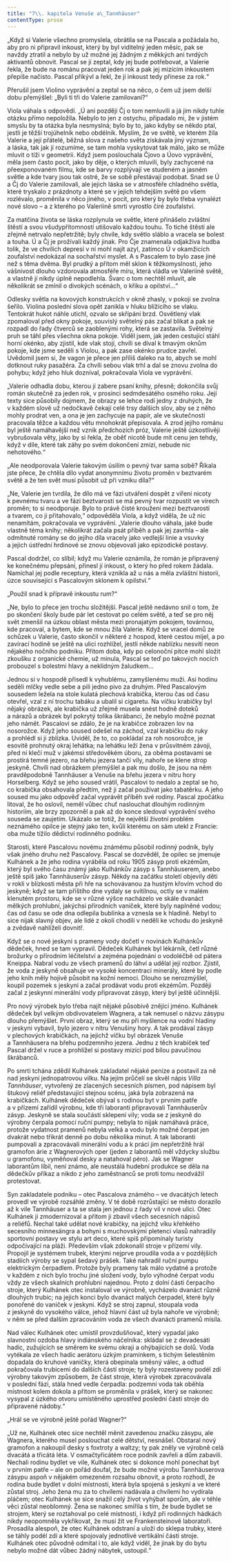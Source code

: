 ```yaml
---
title: "7\\. kapitola Venuše a\_Tannhäuser"
contentType: prose
---
```


„Když si Valerie všechno promyslela, obrátila se na Pascala a požádala ho, aby pro ni připravil inkoust, který by byl viditelný jeden měsíc, pak se navždy ztratil a nebylo by už možné jej žádným z měkkých ani tvrdých aktivantů obnovit. Pascal se jí zeptal, kdy jej bude potřebovat, a Valerie řekla, že bude na románu pracovat jeden rok a pak jej mizícím inkoustem přepíše načisto. Pascal přikývl a řekl, že jí inkoust tedy přinese za rok.“

Přerušil jsem Violino vyprávění a zeptal se na něco, o čem už jsem delší dobu přemýšlel: „Byli ti tři do Valerie zamilovaní?“

Viola váhala s odpovědí. „Ú ani později Čj o tom nemluvili a já jim nikdy tuhle otázku přímo nepoložila. Nebylo to jen z ostychu, připadalo mi, že v jistém smyslu by ta otázka byla nesmyslná; bylo by to, jako kdyby se někdo ptal, jestli je těžší trojúhelník nebo obdélník. Myslím, že ve světě, ve kterém žila Valerie a její přátelé, běžná slova z našeho světa získávala jiný význam, a láska, tak jak jí rozumíme, se tam mohla vyskytovat tak málo, jako se může mluvit o tíži v geometrii. Když jsem poslouchala Čjovo a Úovo vyprávění, měla jsem často pocit, jako by děje, o kterých mluvili, byly zachycené na přeexponovaném filmu, kde se barvy rozplývají ve studeném a jasném světle a kde tvary jsou tak ostré, že se sobě přestávají podobat. Snad se Ú a Čj do Valerie zamilovali, ale jejich láska se v atmosféře chladného světla, které tryskalo z prázdnoty a které se v jejich tehdejším světě po všem rozlévalo, proměnila v něco jiného, v pocit, pro který by bylo třeba vynalézt nové slovo – a z kterého po Valeriině smrti vyrostlo čiré zoufalství.

Za matčina života se láska rozplynula ve světle, které přinášelo zvláštní štěstí a svou všudypřítomností utišovalo každou touhu. To tiché štěstí ale zřejmě netrvalo nepřetržitě; byly chvíle, kdy světlo sláblo a vracela se bolest a touha. Ú a Čj je prožívali každý jinak. Pro Čje znamenala odjakživa hudba tolik, že ve chvílích depresí v ní mohl najít azyl, zatímco Ú v okamžicích zoufalství nedokázal na sochařství myslet. A s Pascalem to bylo zase jiné než s těma dvěma. Byl prudký a přitom měl sklon k těžkomyslnosti, jeho vášnivost dlouho vzdorovala atmosféře míru, která vládla ve Valeriině světě, a vlastně jí nikdy úplně nepodlehla. Švarc o tom nechtěl mluvit, ale několikrát se zmínil o divokých scénách, o křiku a opilství…“

Odlesky světla na kovových konstrukcích v okně zhasly, v pokoji se zvolna šeřilo. Violina poslední slova opět zanikla v hluku blížícího se vlaku. Tentokrát hukot náhle utichl, ozvalo se skřípání brzd. Osvětlený vlak zpomaloval před okny pokoje, souvislý světelný pás začal blikat a pak se rozpadl do řady čtverců se zaoblenými rohy, která se zastavila. Světelný pruh se táhl přes všechna okna pokoje. Viděl jsem, jak jeden cestující stáhl horní okénko, aby zjistil, kde vlak stojí, chvíli se díval k tmavým oknům pokoje, kde jsme seděli s Violou, a pak zase okénko prudce zavřel. Uvědomil jsem si, že vagon je přece jen příliš daleko na to, abych se mohl dotknout ruky pasažéra. Za chvíli sebou vlak trhl a dal se znovu zvolna do pohybu; když jeho hluk dozníval, pokračovala Viola ve vyprávění.

„Valerie odhadla dobu, kterou jí zabere psaní knihy, přesně; dokončila svůj román skutečně za jeden rok, v prosinci sedmdesátého osmého roku. Její texty sice působily dojmem, že obrazy se lehce rodí jedny z druhých, že v každém slově už nedočkavě čekají celé trsy dalších slov, aby se z něho mohly prodrat ven, a ona je jen zachycuje na papír, ale ve skutečnosti pracovala těžce a každou větu mnohokrát přepisovala. A zrod jejího románu byl ještě namáhavější než vznik předchozích próz, Valerie ještě úzkostlivěji vybrušovala věty, jako by si řekla, že oběť nicotě bude mít cenu jen tehdy, když v díle, které tak záhy po svém dokončení zmizí, nebude nic nehotového.“

„Ale neodporovala Valerie takovým úsilím o pevný tvar sama sobě? Říkala jste přece, že chtěla dílo vydat anonymnímu životu proměn v beztvarém světě a že ten svět musí působit už při vzniku díla?“

„Ne, Valerie jen tvrdila, že dílo má ve fázi utváření dospět z víření nicoty k pevnému tvaru a ve fázi beztvarosti se má pevný tvar rozpustit ve vírech proměn; to si neodporuje. Bylo to právě čisté kroužení mezi beztvarostí a tvarem, co ji přitahovalo,“ odpověděla Viola, a když viděla, že už nic nenamítám, pokračovala ve vyprávění. „Valerie dlouho váhala, jaké bude vlastně téma knihy; několikrát začala psát příběh a pak jej zavrhla – ale odmítnuté romány se do jejího díla vracely jako vedlejší linie a vsuvky a jejich ústřední hrdinové se znovu objevovali jako epizodické postavy.

Pascal dodržel, co slíbil; když mu Valerie oznámila, že román je připravený ke konečnému přepsání, přinesl jí inkoust, o který ho před rokem žádala. Namíchal jej podle receptury, která vznikla až u nás a měla zvláštní historii, úzce související s Pascalovým sklonem k opilství.“

„Použil snad k přípravě inkoustu rum?“

„Ne, bylo to přece jen trochu složitější. Pascal ještě nedávno snil o tom, že po skončení školy bude pár let cestovat po celém světě, a teď se pro něj svět zmenšil na úzkou oblast města mezi pronajatým pokojem, továrnou, kde pracoval, a bytem, kde se mnou žila Valerie. Když se vracel domů ze schůzek u Valerie, často skončil v některé z hospod, které cestou míjel, a po zavírací hodině se ještě na ulici rozhlížel, jestli někde nablízku nesvítí neon nějakého nočního podniku. Přitom doba, kdy po celonoční pitce mohl složit zkoušku z organické chemie, už minula, Pascal se teď po takových nocích probouzel s bolestmi hlavy a neklidným žaludkem…

Jednou si v hospodě přisedl k vyhublému, zamyšlenému muži. Asi hodinu seděli mlčky vedle sebe a pili jedno pivo za druhým. Před Pascalovým sousedem ležela na stole kulatá plechová krabička, kterou čas od času otevřel, vzal z ní trochu tabáku a ubalil si cigaretu. Na víčku krabičky byl nějaký obrázek, ale krabička už zřejmě musela snést hodně doteků a nárazů a obrázek byl pokrytý tolika škrábanci, že nebylo možné poznat jeho námět. Pascalovi se zdálo, že je na krabičce zobrazen lov na nosorožce. Když jeho soused odešel na záchod, vzal krabičku do ruky a prohlédl si ji zblízka. Uviděl, že to, co pokládal za roh nosorožce, je esovitě prohnutý okraj lehátka; na lehátku leží žena v průsvitném závoji, před ní klečí muž v jakémsi středověkém úboru, za oběma postavami se prostírá temné jezero, na břehu jezera tančí víly, nahoře se klene strop jeskyně. Chvíli nad obrázkem přemýšlel a pak mu došlo, že jsou na něm pravděpodobně Tannhäuser a Venuše na břehu jezera v nitru hory Horselberg. Když se jeho soused vrátil, Pascalovi to nedalo a zeptal se ho, co krabička obsahovala předtím, než ji začal používat jako tabatěrku. A jeho soused mu jako odpověď začal vyprávět příběh své rodiny. Pascal zpočátku litoval, že ho oslovil, neměl vůbec chuť naslouchat dlouhým rodinným historiím, ale brzy zpozorněl a pak až do konce sledoval vyprávění svého souseda se zaujetím. Ukázalo se totiž, že největší životní problém neznámého opilce je stejný jako ten, kvůli kterému on sám utekl z Francie: oba muže tížilo dědictví rodinného podniku.

Starosti, které Pascalovu novému známému působil rodinný podnik, byly však jiného druhu než Pascalovy. Pascal se dozvěděl, že opilec se jmenuje Kulhánek a že jeho rodina vyráběla od roku 1905 zásyp proti ekzémům, který byl svého času známý jako Kulhánkův zásyp s Tannhäuserem, anebo ještě spíš jako Tannhäuserův zásyp. Někdy na začátku století objevily děti v rokli v blízkosti města při hře na schovávanou za hustým křovím vchod do jeskyně; když se tam příštího dne vydaly se svítilnou, octly se v malém klenutém prostoru, kde se v různé výšce nacházelo ve skále dvanáct mělkých prohlubní, jakýchsi přírodních vaniček, které byly naplněné vodou; čas od času se ode dna odlepila bublinka a vznesla se k hladině. Nebyl to sice nijak slavný objev, ale lidé z okolí chodili v neděli ke vchodu do jeskyně a zvědavě nahlíželi dovnitř.

Když se o nové jeskyni s prameny vody dočetl v novinách Kulhán­kův dědeček, hned se tam vypravil. Dědeček Kulhánek byl lékárník, četl různé brožurky o přírodním léčitelství a zejména pojednání o vodoléčbě od pátera Kneippa. Nabral vodu ze všech pramenů do láhví a udělal její rozbor. Zjistil, že voda z jeskyně obsahuje ve vysoké koncentraci minerály, které by podle jeho knih měly hojivě působit na kožní nemoci. Dlouho se nerozmýšlel, koupil pozemek s jeskyní a začal prodávat vodu proti ekzémům. Později začal z jeskynní minerální vody připravovat zásyp, který byl ještě účinnější.

Pro nový výrobek bylo třeba najít nějaké působivě znějící jméno. Kulhánek dědeček byl velkým obdivovatelem Wagnera, a tak nemusel o názvu zásypu dlouho přemýšlet. První obraz, který se mu při myšlence na vodní hladiny v jeskyni vybavil, bylo jezero v nitru Venušiny hory. A tak prodával zásyp v plechových krabičkách, na jejichž víčku byl obrázek Venuše a Tannhäusera na břehu podzemního jezera. Jednu z těch krabiček teď Pascal držel v ruce a prohlížel si postavy mizící pod bílou pavučinou škrábanců.

Po smrti tchána zdědil Kulhánek zakladatel nějaké peníze a postavil za ně nad jeskyní jednopatrovou vilku. Na jejím průčelí se skvěl nápis _Villa Tannhäuser_, vytvořený ze zlacených secesních písmen, pod nápisem byl štukový reliéf představující stejnou scénu, jaká byla zobrazená na krabičkách. Kulhánek dědeček obýval s rodinou byt v prvním patře a v přízemí zařídil výrobnu, kde tři laboranti připravovali Tannhäuserův zásyp. Jeskyně se stala součástí sklepení vily; voda se z jeskyně do výrobny čerpala pomocí ruční pumpy; nebyla to nijak namáhavá práce, protože vydatnost pramenů nebyla velká a vodu bylo možné čerpat jen dvakrát nebo třikrát denně po dobu několika minut. A tak laboranti pumpovali a zpracovávali minerální vodu a k práci jim nepřetržitě hrál gramofon árie z Wagnerových oper (jeden z laborantů měl vždycky službu u gramofonu, vyměňoval desky a natahoval péro). Jak se Wagner laborantům líbil, není známo, ale neustálá hudební produkce se děla na dědečkův příkaz a nikdo z jeho zaměstnanců se proti tomu neodvážil protestovat.

Syn zakladatele podniku – otec Pascalova známého – ve dvacátých letech provedl ve výrobě rozsáhlé změny. V té době rozrůstající se město dorazilo až k vile Tannhäuser a ta se stala jen jednou z řady vil v nové ulici. Otec Kulhánek ji zmodernizoval a přitom ji zbavil všech secesních nápisů a reliéfů. Nechal také udělat nové krabičky, na jejichž víku křehkého secesního minnesängra a bohyni s muchovskými pletenci vlasů nahradily sportovní postavy ve stylu art deco, které spíš připomínaly turisty odpočívající na pláži. Především však zdokonalil stroje v přízemí vily. Propojil je systémem trubek, kterými nejprve proudila voda a v pozdějších stadiích výroby se sypal šedavý prášek. Také nahradil ruční pumpu elektrickým čerpadlem. Protože byly prameny tak málo vydatné a protože v každém z nich bylo trochu jiné složení vody, bylo výhodné čerpat vodu vždy ze všech skalních prohlubní najednou. Proto z dolní části čerpacího stroje, který Kulhánek otec instaloval ve výrobně, vycházelo dvanáct různě dlouhých trubic; na jejich konci bylo dvanáct malých čerpadel, které byly ponořené do vaniček v jeskyni. Když se stroj zapnul, stoupala voda z jeskyně do vysokého válce, jehož hlavní část už byla nahoře ve výrobně; v něm se před dalším zpracováním voda ze všech dvanácti pramenů mísila.

Nad válec Kulhánek otec umístil provzdušňovač, který vypadal jako slavnostní ozdoba hlavy indiánského náčelníka: skládal se z devadesáti hadic, zužujících se směrem ke svému okraji a ohýbajících se dolů. Voda vytékala ze všech hadic aerátoru úzkým pramínkem, s tichým šelestěním dopadala do kruhové vaničky, která obepínala směsný válec, a odtud pokračovala trubicemi do dalších částí stroje; ty byly rozestaveny podél zdí výrobny takovým způsobem, že část stroje, která výrobek zpracovávala v poslední fázi, stála hned vedle čerpadla: podzemní voda tak oběhla místnost kolem dokola a přitom se proměnila v prášek, který se nakonec vysypal z úzkého otvoru umístěného uprostřed poslední části stroje do připravené nádoby.“

„Hrál se ve výrobně ještě pořád Wagner?“

„Už ne, Kulhánek otec sice nechtěl měnit zavedenou značku zásypu, ale Wagnera, kterého musel poslouchat celé dětství, nesnášel. Obstaral nový gramofon a nakoupil desky s foxtroty a waltzy; ty pak zněly ve výrobně celá dvacátá a třicátá léta. V osmačtyřicátém roce podnik zavřeli a dům zabavili. Nechali rodinu bydlet ve vile, Kulhánek otec si dokonce mohl ponechat byt v prvním patře – ale on pořád doufal, že bude možné výrobu Tannhäuserova zásypu aspoň v nějakém omezeném rozsahu obnovit, a proto rozhodl, že rodina bude bydlet v dolní místnosti, která byla spojená s jeskyní a ve které zůstal stroj. Jeho žena mu za to chvílemi nadávala a chvílemi ho vydírala pláčem; otec Kulhánek se sice snažil celý život vyhýbat sporům, ale v téhle věci zůstal neoblomný. Žena se nakonec smířila s tím, že bude bydlet se strojem, který se roztahoval po celé místnosti, i když při rodinných hádkách nikdy neopomněla vykřikovat, že musí žít ve Frankensteinově laboratoři. Prosadila alespoň, že otec Kulhánek odstraní a uloží do sklepa trubky, které se táhly podél zdí a které spojovaly jednotlivé vertikální části stroje. Kulhánek otec původně odmítal i to, ale když viděl, že jinak by do bytu nebylo možné dát vůbec žádný nábytek, ustoupil.“
